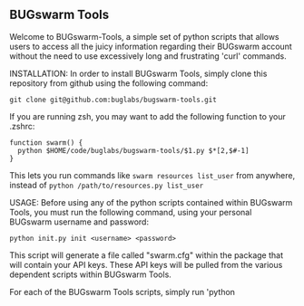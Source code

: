 ## BUGswarm Tools
Welcome to BUGswarm-Tools, a simple set of python scripts that allows users to access all the juicy information regarding their BUGswarm account without the need to use excessively long and frustrating 'curl' commands.

INSTALLATION:
In order to install BUGswarm Tools, simply clone this repository from github using the following command:

    git clone git@github.com:buglabs/bugswarm-tools.git

If you are running zsh, you may want to add the following function to your .zshrc:

    function swarm() {
      python $HOME/code/buglabs/bugswarm-tools/$1.py $*[2,$#-1]
    }

This lets you run commands like `swarm resources list_user` from anywhere, instead of `python /path/to/resources.py list_user`

USAGE:
Before using any of the python scripts contained within BUGswarm Tools, you must run the following command, using your personal BUGswarm username and password:

    python init.py init <username> <password>

This script will generate a file called "swarm.cfg" within the package that will contain your API keys.  These API keys will be pulled from the various dependent scripts within BUGswarm Tools.

For each of the BUGswarm Tools scripts, simply run 'python <script name>' without any arguments to see what functions are available to you for that given script.


**Note that the swarmtoolscore.py script does not contain any standalone functions. This file simply contains helper methods for the other scripts.  Once you know what function in a given script you would like to call, simply call 'python <script name> <function name>' followed by any parameters the function may require.

For example, to list all of the Swarms belonging to your user account, simply call:

    python swarm.py list

And to list the API keys associated with your user account, simply call:

    python api_keys.py list <username> <password>

